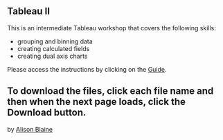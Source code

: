 ## Tableau II

This is an intermediate Tableau workshop that covers the following skills: 

* grouping and binning data
* creating calculated fields
* creating dual axis charts

Please access the instructions by clicking on the [Guide](https://github.com/NCSU-Libraries/data-viz-workshops/blob/master/Tableau_2/Tableau%20II.pdf). 

To download the files, click each file name and then when the next page loads, click the Download button.
----
by [Alison Blaine](https://github.com/alblaine) 
